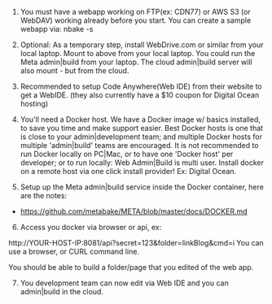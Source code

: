 
1. You must have a webapp working on FTP(ex: CDN77) or AWS S3 (or WebDAV) working already before you start. You can create a sample webapp via: nbake -s

2. Optional: As a temporary step, install WebDrive.com or similar from your local laptop. Mount to above from your local laptop. You could run the Meta admin|build from your laptop. The cloud admin|build server will also mount - but from the cloud.

3. Recommended to setup Code Anywhere(Web IDE) from their website to get a WebIDE. (they also currently have a $10 coupon for Digital Ocean hosting)

4. You'll need a Docker host. We have a Docker image w/ basics installed, to save you time and make support easier. Best Docker hosts is one that is
close to your admin|development team; and multiple Docker hosts for multiple 'admin|build' teams are encouraged.
It is not recommended to run Docker locally on PC|Mac, or to have one 'Docker host' per developer; or to run locally: Web Admin|Build is multi user.
Install docker on a remote host via one click install provider! Ex: Digital Ocean.

5. Setup up the Meta admin|build service inside the Docker container, here are the notes:
- https://github.com/metabake/META/blob/master/docs/DOCKER.md

6. Access you docker via browser or api, ex:

http://YOUR-HOST-IP:8081/api?secret=123&folder=linkBlog&cmd=i
You can use a browser, or CURL command line.

You should be able to build a folder/page that you edited of the web app.

7. You development team can now edit via Web IDE and you can admin|build in the cloud.
